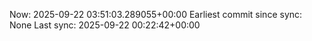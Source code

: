 Now: 2025-09-22 03:51:03.289055+00:00 Earliest commit since sync: None Last sync: 2025-09-22 00:22:42+00:00
